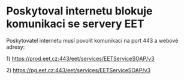# Poskytoval internetu blokuje komunikaci se servery EET

Poskytovatel internetu musí povolit komunikaci na port 443 a webové adresy:

1\) https://prod.eet.cz:443/eet/services/EETServiceSOAP/v3

2\) https://pg.eet.cz:443/eet/services/EETServiceSOAP/v3

